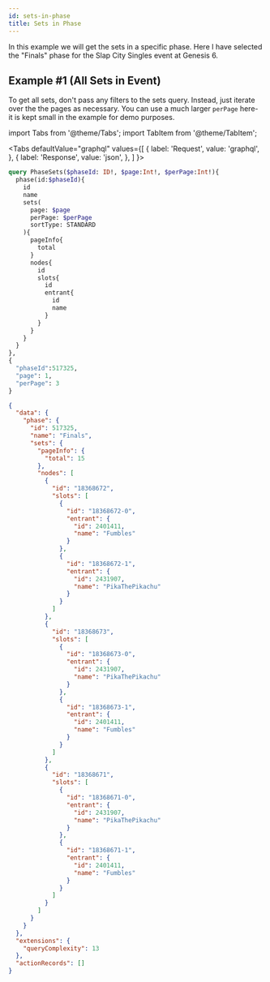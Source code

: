 ```yaml
---
id: sets-in-phase
title: Sets in Phase
---
```


In this example we will get the sets in a specific phase.
Here I have selected the "Finals" phase for the Slap City Singles event at Genesis 6.

## Example #1 (All Sets in Event)

To get all sets, don't pass any filters to the sets query.
Instead, just iterate over the the pages as necessary.
You can use a much larger `perPage` here- it is kept small in the example for demo purposes.

import Tabs from '@theme/Tabs';
import TabItem from '@theme/TabItem';

<Tabs
defaultValue="graphql"
values={[
{ label: 'Request', value: 'graphql', },
{ label: 'Response', value: 'json', },
]
}>
<TabItem value="graphql">

```graphql
query PhaseSets($phaseId: ID!, $page:Int!, $perPage:Int!){
  phase(id:$phaseId){
    id
    name
    sets(
      page: $page
      perPage: $perPage
      sortType: STANDARD
    ){
      pageInfo{
        total
      }
      nodes{
        id
        slots{
          id
          entrant{
            id
            name
          }
        }
      }
    }
  }
},
{
  "phaseId":517325,
  "page": 1,
  "perPage": 3
}
```

</TabItem>

<TabItem value="json">

```json
{
  "data": {
    "phase": {
      "id": 517325,
      "name": "Finals",
      "sets": {
        "pageInfo": {
          "total": 15
        },
        "nodes": [
          {
            "id": "18368672",
            "slots": [
              {
                "id": "18368672-0",
                "entrant": {
                  "id": 2401411,
                  "name": "Fumbles"
                }
              },
              {
                "id": "18368672-1",
                "entrant": {
                  "id": 2431907,
                  "name": "PikaThePikachu"
                }
              }
            ]
          },
          {
            "id": "18368673",
            "slots": [
              {
                "id": "18368673-0",
                "entrant": {
                  "id": 2431907,
                  "name": "PikaThePikachu"
                }
              },
              {
                "id": "18368673-1",
                "entrant": {
                  "id": 2401411,
                  "name": "Fumbles"
                }
              }
            ]
          },
          {
            "id": "18368671",
            "slots": [
              {
                "id": "18368671-0",
                "entrant": {
                  "id": 2431907,
                  "name": "PikaThePikachu"
                }
              },
              {
                "id": "18368671-1",
                "entrant": {
                  "id": 2401411,
                  "name": "Fumbles"
                }
              }
            ]
          }
        ]
      }
    }
  },
  "extensions": {
    "queryComplexity": 13
  },
  "actionRecords": []
}
```

</TabItem>
</Tabs>
